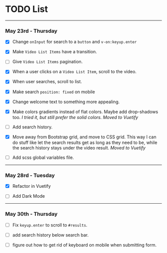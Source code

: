 # TODO List

---

### May 23rd - Thursday

- [x] Change `onInput` for search to a `button` and `v-on:keyup.enter`

- [x] Make `Video List Items` have a transition.

- [ ] Give `Video List Items` pagination.

- [x] When a user clicks on a `Video List Item`, scroll to the video.

- [x] When user searches, scroll to list.

- [x] Make search `position: fixed` on mobile

- [x] Change welcome text to something more appealing.

- [x] Make colors gradients instead of flat colors. Maybe add drop-shadows too. _I tried it, but still prefer the solid colors. Moved to Vuetify_

- [ ] Add search history.

- [x] Move away from Bootstrap grid, and move to CSS grid. This way I can do stuff like let the search results get as long as they need to be, while the search history stays under the video result. _Moved to Vuetify_

- [ ] Add scss global variables file.

---

### May 28rd - Tuesday

- [x] Refactor in Vuetify

- [ ] Add Dark Mode

---

### May 30th - Thursday

- [ ] Fix `keyup.enter` to scroll to `#results`.

- [ ] add search history below search bar.

- [ ] figure out how to get rid of keyboard on mobile when submitting form.